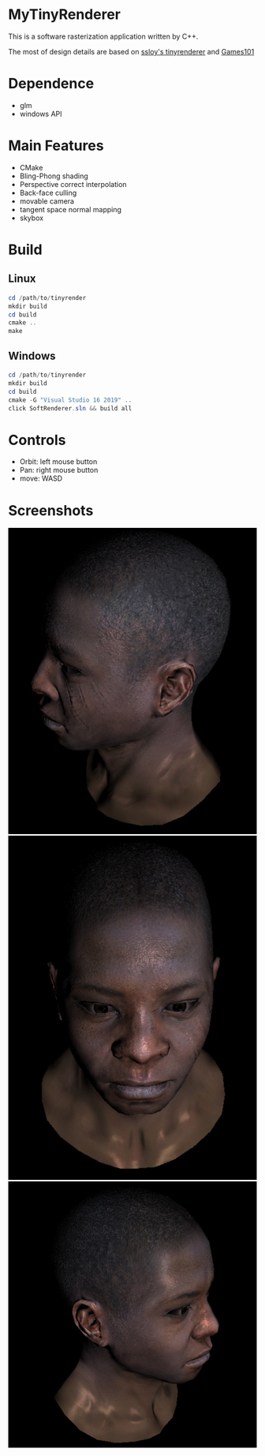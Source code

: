 # MyTinyRenderer

This is a software rasterization application written by C++. 

The most of design details are based on [ssloy's tinyrenderer](https://github.com/ssloy/tinyrenderer/wiki) and [Games101](https://sites.cs.ucsb.edu/~lingqi/teaching/games101.html)

# Dependence

* glm
* windows API
# Main Features

* CMake
* Bling-Phong shading
* Perspective correct interpolation
* Back-face culling
* movable camera
* tangent space normal mapping
* skybox
# Build

## Linux

```powershell
cd /path/to/tinyrender
mkdir build
cd build
cmake ..
make
```
## Windows

```powershell
cd /path/to/tinyrender
mkdir build
cd build
cmake -G "Visual Studio 16 2019" ..
click SoftRenderer.sln && build all
```
# Controls

* Orbit: left mouse button
* Pan: right mouse button
* move: WASD
# Screenshots
![image](images/african_left.png)
![image](images/african_front.png)
![image](images/african_right.png)